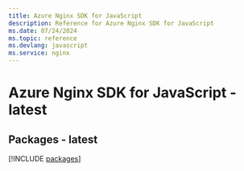 ```yaml
---
title: Azure Nginx SDK for JavaScript
description: Reference for Azure Nginx SDK for JavaScript
ms.date: 07/24/2024
ms.topic: reference
ms.devlang: javascript
ms.service: nginx
---
```

# Azure Nginx SDK for JavaScript - latest
## Packages - latest
[!INCLUDE [packages](nginx-index.md)]